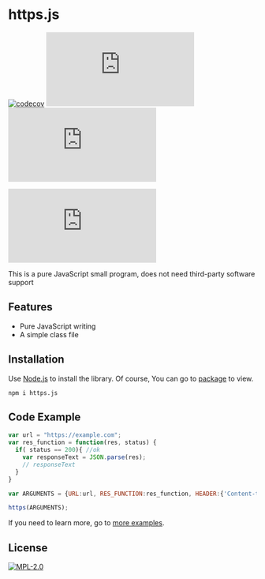 # https.js

[![codecov](https://badge.eu.org/static/codecov/555/95/4c1?icon=codecov)](https://codecov.io/gh/USAing/https.js)
[![TAG](https://badge.eu.org/github/tag/USAing/https.js?icon=github)](../../releases)
[![NPM](https://badge.eu.org/npm/version/https.js?icon=npm)](https://www.npmjs.com/package/https.js)

[![Package](https://badge.eu.org/npm/package/https.js)](https://www.npmjs.com/package/https.js)

This is a pure JavaScript small program, does not need third-party software support

## Features

- Pure JavaScript writing
- A simple class file

## Installation

Use [Node.js](https://nodejs.org/) to install the library. Of course, You can go to [package](https://www.npmjs.com/package/https.js) to view.

```console
npm i https.js
```

## Code Example

```javascript
var url = "https://example.com";
var res_function = function(res, status) {
  if( status == 200){ //ok
  	var responseText = JSON.parse(res);
  	// responseText
  }
}

var ARGUMENTS = {URL:url, RES_FUNCTION:res_function, HEADER:{'Content-type':'application/json;charset=UTF-8'}};

https(ARGUMENTS);
```
If you need to learn more, go to [more examples](https://https.js.org/pages/Example.html).

## License

[![MPL-2.0](https://badge.eu.org/static/license/555/MPL-2.0/FE7D37?icon=github)](LICENSE)
